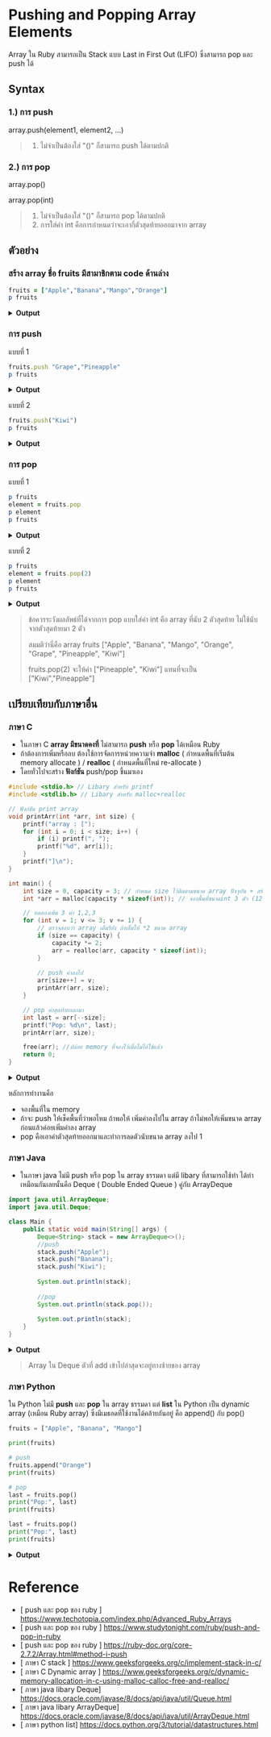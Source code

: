 # Pushing and Popping Array Elements

Array ใน Ruby สามารถเป็น Stack แบบ Last in First Out (LIFO) ซึ่งสามารถ pop และ push ได้

## Syntax 
### 1.) การ push
>
array.push(element1, element2, ...)
> 1. ไม่จำเป็นต้องใส่ "()" ก็สามารถ push ได้ตามปกติ
>
### 2.) การ pop
array.pop()

array.pop(int)
>1. ไม่จำเป็นต้องใส่ "()" ก็สามารถ pop ได้ตามปกติ
>2. การใส่ค่า int คือการกำหนดว่าจะเอากี่ตัวสุดท้ายออกมาจาก array

## ตัวอย่าง
### สร้าง array ชื่อ fruits มีสามาชิกตาม code ด้านล่าง
```ruby
fruits = ["Apple","Banana","Mango","Orange"]
p fruits
```
<details close>
   <summary><b>Output</b></summary>
 <pre>["Apple", "Banana", "Mango", "Orange"]
 </pre>
</details>

### การ push
แบบที่ 1
```ruby
fruits.push "Grape","Pineapple"
p fruits
```
<details close>
   <summary><b>Output</b></summary>
 <pre>["Apple", "Banana", "Mango", "Orange", "Grape", "Pineapple"]
 </pre>
</details>

แบบที่ 2
```ruby
fruits.push("Kiwi")
p fruits
```

<details close>
   <summary><b>Output</b></summary>
 <pre>["Apple", "Banana", "Mango", "Orange", "Grape", "Pineapple", "Kiwi"]
 </pre>
</details>

### การ pop
แบบที่ 1
```ruby
p fruits
element = fruits.pop
p element
p fruits
```

<details close>
   <summary><b>Output</b></summary>
 <pre>["Apple", "Banana", "Mango", "Orange", "Grape", "Pineapple", "Kiwi"]
"Kiwi"
["Apple", "Banana", "Mango", "Orange", "Grape", "Pineapple"]
 </pre>
</details>

แบบที่ 2
```ruby
p fruits
element = fruits.pop(2)
p element
p fruits
```

<details close>
   <summary><b>Output</b></summary>
 <pre>["Apple", "Banana", "Mango", "Orange", "Grape", "Pineapple", "Kiwi"]
["Pineapple", "Kiwi"]
["Apple", "Banana", "Mango", "Orange", "Grape"]
 </pre>
</details>

>ข้อควรระวังผลลัพธ์ที่ได้จากการ pop แบบใส่ค่า int คือ array ที่นับ 2 ตัวสุดท้าย ไม่ใช้นับจากตัวสุดท้ายมา 2 ตัว
>
>สมมติว่านี่คือ array fruits ["Apple", "Banana", "Mango", "Orange", "Grape", "Pineapple", "Kiwi"]
>
>fruits.pop(2) จะให้ค่า ["Pineapple", "Kiwi"] แทนที่จะเป็น ["Kiwi","Pineapple"]

## เปรียบเทียบกับภาษาอื่น
### ภาษา C
- ในภาษา C **array มีขนาดคงที่** ไม่สามารถ **push** หรือ **pop** ได้เหมือน Ruby
- ถ้าต้องการเพิ่มหรือลบ ต้องใช้การจัดการหน่วยความจำ **malloc** ( กำหนดพื้นที่เริ่มต้น memory allocate ) / **realloc** ( กำหนดพื้นที่ใหม่ re-allocate )
- โดยทั่วไปจะสร้าง **ฟังก์ชัน** push/pop ขึ้นมาเอง

```c
#include <stdio.h> // Libary สำหรับ printf
#include <stdlib.h> // Libary สำหรับ malloc+realloc

// ฟังก์ชัน print array
void printArr(int *arr, int size) {
    printf("array : [");
    for (int i = 0; i < size; i++) {
        if (i) printf(", ");
        printf("%d", arr[i]);
    }
    printf("]\n");
}

int main() {
    int size = 0, capacity = 3; // กำหนด size ไว้ติดตามขนาด array ปัจจุบัน + สร้างตัวแปรกำหนดขนาด array
    int *arr = malloc(capacity * sizeof(int)); // จองพื้นที่ขนาดint 3 ตัว (12 bytes )

    // ทดลองเพิ่ม 3 ค่า 1,2,3
    for (int v = 1; v <= 3; v += 1) {
        // ตรวจสอบว่า array เต็มรึยัง ถ้าเต็มให้ *2 ขนาด array
        if (size == capacity) {
            capacity *= 2;
            arr = realloc(arr, capacity * sizeof(int));
        }
        
        // push ค่าลงไป
        arr[size++] = v;
        printArr(arr, size);
    }

    // pop ค่าสุดท้ายออกมา
    int last = arr[--size];
    printf("Pop: %d\n", last);
    printArr(arr, size);

    free(arr); //ปล่อย memory ที่จองไว้เมื่อไม่ได้ใช้แล้ว
    return 0;
}

```
<details close>
   <summary><b>Output</b></summary>
 <pre>array : [1]
array : [1, 2]
array : [1, 2, 3]
Pop: 3
array : [1, 2]
 </pre>
</details>

หลักการทำงานคือ
- จองพื้นที่ใน memory
- ถ้าจะ push ให้เช็คพื้นที่ว่าพอไหม ถ้าพอให้ เพิ่มค่าลงไปใน array ถ้าไม่พอให้เพิ่มขนาด array ก่อนแล้วค่อยเพิ่มค่าลง array
- pop คือเอาค่าตัวสุดท้ายออกมาและทำการลดตัวนับขนาด array ลงไป 1

### ภาษา Java
- ในภาษา java ไม่มี push หรือ pop ใน array ธรรมดา แต่มี libary ที่สามารถใช้ทำ ได้ทำเหมือนกันเลยนั้นคือ 
Deque ( Double Ended Queue ) คู่กับ ArrayDeque
```java
import java.util.ArrayDeque;
import java.util.Deque;

class Main {
    public static void main(String[] args) {
        Deque<String> stack = new ArrayDeque<>();
        //push
        stack.push("Apple");   
        stack.push("Banana");
        stack.push("Kiwi");
        
        System.out.println(stack);
        
        //pop
        System.out.println(stack.pop()); 
        
        System.out.println(stack);
    }
}

```
<details close>
   <summary><b>Output</b></summary>
 <pre>array : [Kiwi, Banana, Apple]
Kiwi
[Banana, Apple]
 </pre>
</details>

>Array ใน Deque ตัวที่ add เข้าไปล่าสุดจะอยู่ทางซ้ายของ array

### ภาษา Python
ใน Python ไม่มี **push** และ **pop** ใน array ธรรมดา แต่ **list** ใน Python เป็น dynamic array (เหมือน Ruby array) ซึ่งมีเมธอดที่ใช้งานได้คล้ายกันอยู่ คือ append() กับ pop()
```python
fruits = ["Apple", "Banana", "Mango"]

print(fruits)

# push
fruits.append("Orange")         
print(fruits)

# pop
last = fruits.pop()              
print("Pop:", last)
print(fruits)

last = fruits.pop()           
print("Pop:", last) 
print(fruits)                    
```
<details close>
   <summary><b>Output</b></summary>
 <pre>['Apple', 'Banana', 'Mango']
['Apple', 'Banana', 'Mango', 'Orange']
Pop: Orange
['Apple', 'Banana', 'Mango']
Pop: Mango
['Apple', 'Banana']
 </pre>
</details>

# Reference
- [ push และ pop ของ ruby ] https://www.techotopia.com/index.php/Advanced_Ruby_Arrays
- [ push และ pop ของ ruby ] https://www.studytonight.com/ruby/push-and-pop-in-ruby
- [ push และ pop ของ ruby ] https://ruby-doc.org/core-2.7.2/Array.html#method-i-push
- [ ภาษา C stack ] https://www.geeksforgeeks.org/c/implement-stack-in-c/
- [ ภาษา C Dynamic array ] https://www.geeksforgeeks.org/c/dynamic-memory-allocation-in-c-using-malloc-calloc-free-and-realloc/
- [ ภาษา java libary Deque] https://docs.oracle.com/javase/8/docs/api/java/util/Queue.html
- [ ภาษา java libary ArrayDeque] https://docs.oracle.com/javase/8/docs/api/java/util/ArrayDeque.html
- [ ภาษา python list] https://docs.python.org/3/tutorial/datastructures.html
